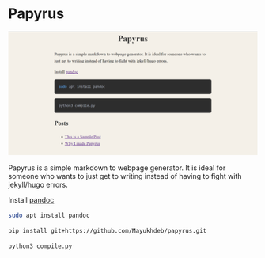 # Papyrus

<img src="images/homepage.png">

Papyrus is a simple markdown to webpage generator. It is ideal for someone who wants to just get to writing instead of having to fight with jekyll/hugo errors.

Install [pandoc](https://pandoc.org/installing.html)
```bash
sudo apt install pandoc
```

```bash
pip install git+https://github.com/Mayukhdeb/papyrus.git
```

```bash
python3 compile.py
```